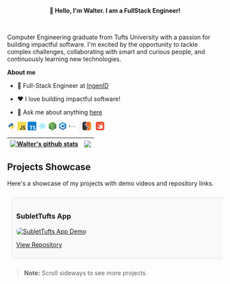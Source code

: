 <p align="center"><strong>👋 Hello, I'm Walter. I am a FullStack Engineer!</strong></p>

<br />

Computer Engineering graduate from Tufts University with a passion for building impactful software. I'm excited by the opportunity to tackle complex challenges, collaborating with smart and curious people, and continuously learning new technologies.

**About me**

- 💼 Full-Stack Engineer at [IngenID](https://www.ingenid.com/)

- ❤️ I love building impactful software!

- 💬 Ask me about anything [here](https://walter254.github.io/myCv/)

<code><img height="20" alt="python" src="https://raw.githubusercontent.com/github/explore/80688e429a7d4ef2fca1e82350fe8e3517d3494d/topics/python/python.png"></code>
<code><img height="20" alt="javascript" src="https://raw.githubusercontent.com/github/explore/80688e429a7d4ef2fca1e82350fe8e3517d3494d/topics/javascript/javascript.png"></code>
<code><img height="20" alt="typescript" src="https://raw.githubusercontent.com/github/explore/80688e429a7d4ef2fca1e82350fe8e3517d3494d/topics/typescript/typescript.png"></code>
<code><img height="20" alt="react" src="https://raw.githubusercontent.com/github/explore/80688e429a7d4ef2fca1e82350fe8e3517d3494d/topics/react/react.png"></code>
<code><img height="20" alt="nodejs" src="https://raw.githubusercontent.com/github/explore/80688e429a7d4ef2fca1e82350fe8e3517d3494d/topics/nodejs/nodejs.png"></code>
<code><img height="20" alt="c++" src="/images/cpp_img.png"></code>
<code><img height="20" alt="mongodb" src="https://raw.githubusercontent.com/github/explore/80688e429a7d4ef2fca1e82350fe8e3517d3494d/topics/mongodb/mongodb.png"></code>
<code><img height="20" alt="burpsuite" src="/images/burb_suite_img.png"></code>
<code><img height="20" alt="swift" src="https://raw.githubusercontent.com/github/explore/80688e429a7d4ef2fca1e82350fe8e3517d3494d/topics/swift/swift.png"></code>

| <a href="https://github.com/Walter254"><img align="center" src="https://github-readme-stats.vercel.app/api?username=Walter254&show_icons=true&include_all_commits=true&theme=buefy&hide_border=true" alt="Walter's github stats" /></a> | <a href="https://github.com/Walter254"><img align="center" src="https://github-readme-stats.vercel.app/api/top-langs/?username=Walter254&layout=compact&theme=buefy&hide_border=true" /></a> |
| ------------- | ------------- |

## Projects Showcase

Here's a showcase of my projects with demo videos and repository links.

<div style="display: flex; overflow-x: auto; gap: 16px; padding: 10px;">

<div style="flex: none; width: 100%; max-width: 600px; border: 1px solid #e0e0e0; border-radius: 8px; padding: 10px; background-color: #f9f9f9;">
  <h3>SubletTufts App</h3>
  <a href="https://www.loom.com/share/b1086af644434a60876d3935fab8ac26" target="_blank">
    <img src="https://cdn.loom.com/sessions/thumbnails/b1086af644434a60876d3935fab8ac26-with-play.gif" alt="SubletTufts App Demo" style="width: 100%; border-radius: 8px;"/>
  </a>
  <p><a href="https://github.com/Walter254/SubletTuftsApp?tab=readme-ov-file" target="_blank">View Repository</a></p>
</div>

<div style="flex: none; width: 100%; max-width: 600px; border: 1px solid #e0e0e0; border-radius: 8px; padding: 10px; background-color: #f9f9f9;">
  <h3>Electronic Orchestra Analyzer App</h3>
  <a href="https://www.loom.com/share/10867652fb454b52ad407bb06413d982" target="_blank">
    <img src="https://cdn.loom.com/sessions/thumbnails/10867652fb454b52ad407bb06413d982-with-play.gif" alt="Electronic Orchestra Analyzer App Demo" style="width: 100%; border-radius: 8px;"/>
  </a>
  <p><a href="https://github.com/Walter254/ElectronicOrchestraAnalyzerApp?tab=readme-ov-file" target="_blank">View Repository</a></p>
</div>

</div>

> **Note:** Scroll sideways to see more projects.


